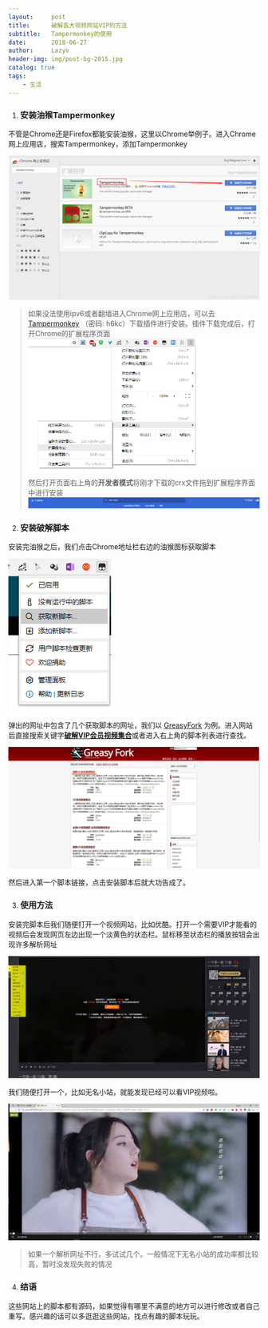 ```yaml
---
layout:     post
title:      破解各大视频网站VIP的方法
subtitle:   Tampermonkey的使用
date:       2018-06-27
author:     Lazyo
header-img: img/post-bg-2015.jpg
catalog: true
tags:
    - 生活
---
```


1. ### 安装油猴Tampermonkey

不管是Chrome还是Firefox都能安装油猴，这里以Chrome举例子。进入Chrome网上应用店，搜索Tampermonkey，添加Tampermonkey

![Tampermonkey](https://github.com/lamwolog/lamwolog.github.io/blob/master/img/shoptam.png)

> 如果没法使用ipv6或者翻墙进入Chrome网上应用店，可以去 [Tampermonkey](https://pan.baidu.com/s/1DghLnwPzPj0XSbJ0BD8yqg) （密码: h6kc）下载插件进行安装。插件下载完成后，打开Chrome的扩展程序页面![无标题](https://github.com/lamwolog/lamwolog.github.io/blob/master/img/chrome%E6%89%A9%E5%B1%95.png)
>
> 然后打开页面右上角的**开发者模式**将刚才下载的crx文件拖到扩展程序界面中进行安装![TIM截图20180627200551](https://github.com/lamwolog/lamwolog.github.io/blob/master/img/dev_chrome.png)

2. ### 安装破解脚本

安装完油猴之后，我们点击Chrome地址栏右边的油猴图标获取脚本

![TIM截图20180627201142](https://github.com/lamwolog/lamwolog.github.io/blob/master/img/tamper.png)

弹出的网址中包含了几个获取脚本的网址，我们以 [GreasyFork](https://greasyfork.org/zh-CN) 为例。进入网站后直接搜索关键字[**破解VIP会员视频集合**](https://greasyfork.org/zh-CN/scripts/27530-%E7%A0%B4%E8%A7%A3vip%E4%BC%9A%E5%91%98%E8%A7%86%E9%A2%91%E9%9B%86%E5%90%88)或者进入右上角的脚本列表进行查找。

![InkedTIM截图20180627201821_LI](https://github.com/lamwolog/lamwolog.github.io/blob/master/img/greasy.jpg)

然后进入第一个脚本链接，点击安装脚本后就大功告成了。

3. ### 使用方法

安装完脚本后我们随便打开一个视频网站，比如优酷。打开一个需要VIP才能看的视频后会发现网页左边出现一个淡黄色的状态栏。鼠标移至状态栏的播放按钮会出现许多解析网址

![TIM截图20180627202307](https://github.com/lamwolog/lamwolog.github.io/blob/master/img/youku.png)

我们随便打开一个，比如无名小站，就能发现已经可以看VIP视频啦。

![TIM截图20180627202433](https://github.com/lamwolog/lamwolog.github.io/blob/master/img/youkuvip.png)

> 如果一个解析网址不行，多试试几个。一般情况下无名小站的成功率都比较高，暂时没发现失败的情况

4. ### 结语

这些网站上的脚本都有源码，如果觉得有哪里不满意的地方可以进行修改或者自己重写。感兴趣的话可以多逛逛这些网站，找点有趣的脚本玩玩。
